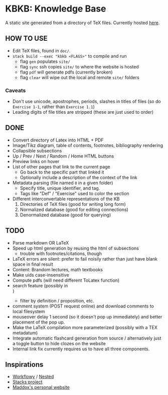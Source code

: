 # KBKB: Knowledge Base

A static site generated from a directory of TeX files. Currently hosted [here](https://web.stanford.edu/~ksb/phil/doc/phil.html).

## HOW TO USE

- Edit TeX files, found in `doc/`.
- `stack build --exec "kbkb <FLAGS>"` to compile and run
  - flag `gen` populates `site/`
  - flag `sync` ssh copies `site/` to where the website is hosted
  - flag `pdf` will generate pdfs (currently broken)
  - flag `clear` will wipe out the local and remote `site/` folders

### Caveats
- Don't use unicode, apostrophes, periods, slashes in titles of files (so do
  `Exercise 1-1`, rather than `Exercise 1.1`)
- Leading digits of file titles are stripped (these are just used to order)

## DONE
- Convert directory of Latex into HTML + PDF
- Image/Tikz diagram, table of contents, footnotes, bibliography rendering
- Collapsible subsections
- Up / Prev / Next / Random / Home HTML buttons
- Preview links on hover
- List of other pages that link to the current page
  - Go back to the specific part that linked it
  - Optionally include a description of the context of the link
- Metadata parsing (file named `0` in a given folder)
    - Specify title, unique identifier, and tag.
    - Tags like "Def" / "Exercise" used to color the section
- Different interconvertable representations of the KB
  1. Directories of TeX files (good for writing long form)
  2. Normalized database (good for editing connections)
  3. Denormalized database (good for querying)

## TODO
- Parse markdown OR LaTeX
- Speed up html generation by reusing the html of subsections
  - trouble with footnotes/citations, though
- LaTeX errors are silent: prefer to fail noisily rather than just have blank
  space in final result
- Content: Brandom lectures, math textbooks
- Make uids case-insensitive
- Compute pdfs (will need different ToLatex function)
- search feature (possibly in <nav>)
    - filter by definition / proposition, etc.
- comment system (POST request online) and download comments to local filesystem
- mouseover delay 1 second (so it doesn't pop up immediately) and better
  placement of the pop up.
- Make the LaTeX compilation more parameterized (possibly with a TEX metadatum)
- Integrate automatic flashcard generation from source / alternatively just a toggle button to hide clozes on the website
- Internal link fix currently requires us to have all three components.

## Inspirations
- [Workflowy](https://www.workflowy.com/features/) / [Nested](https://orteil.dashnet.org/nested)
- [Stacks project](https://stacks.math.columbia.edu/)
- [Maddox's personal website](https://maddo.xxx/)